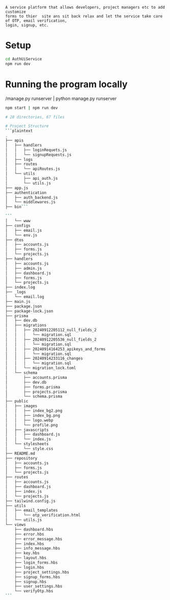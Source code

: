 ```
A service platform that allows developers, project managers etc to add customize
forms to thier  site ans sit back relax and let the service take care of OTP, email verification,
login, signup, etc.
```

# Setup

```bash
cd AuthUiService
npm run dev
```

<!-- # Testing
```bash
./manage.py test | python manage.py test
``` -->

# Running the program locally

/manage.py runserver | python manage.py runserver

````bash
npm start | npm run dev

# 28 directories, 67 files

# Project Structure
```plaintext
.
├── apis
│   ├── handlers
│   │   ├── loginRequets.js
│   │   └── signupRequests.js
│   ├── logs
│   ├── routes
│   │   └── apiRoutes.js
│   └── utils
│       ├── api_auth.js
│       └── utils.js
├── app.js
├── authentication
│   ├── auth_backend.js
│   └── middlewares.js
├── bin```

```
│   └── www
├── configs
│   ├── email.js
│   └── env.js
├── dtos
│   ├── accounts.js
│   ├── forms.js
│   └── projects.js
├── handlers
│   ├── accounts.js
│   ├── admin.js
│   ├── dashboard.js
│   ├── forms.js
│   └── projects.js
├── index.log
├── _logs
│   └── email.log
├── main.js
├── package.json
├── package-lock.json
├── prisma
│   ├── dev.db
│   ├── migrations
│   │   ├── 20240912205112_null_fields_2
│   │   │   └── migration.sql
│   │   ├── 20240912205536_null_fields_2
│   │   │   └── migration.sql
│   │   ├── 20240914164253_apikeys_and_forms
│   │   │   └── migration.sql
│   │   ├── 20240914233116_changes
│   │   │   └── migration.sql
│   │   └── migration_lock.toml
│   └── schema
│       ├── accounts.prisma
│       ├── dev.db
│       ├── forms.prisma
│       ├── projects.prisma
│       └── schema.prisma
├── public
│   ├── images
│   │   ├── index_bg2.png
│   │   ├── index_bg.png
│   │   ├── logo.webp
│   │   └── profile.png
│   ├── javascripts
│   │   ├── dashboard.js
│   │   └── index.js
│   └── stylesheets
│       └── style.css
├── README.md
├── repository
│   ├── accounts.js
│   ├── forms.js
│   └── projects.js
├── routes
│   ├── accounts.js
│   ├── dashboard.js
│   ├── index.js
│   └── projects.js
├── tailwind.config.js
├── utils
│   ├── email_templates
│   │   └── otp_verification.html
│   └── utils.js
└── views
    ├── dashboard.hbs
    ├── error.hbs
    ├── error_message.hbs
    ├── index.hbs
    ├── info_message.hbs
    ├── key.hbs
    ├── layout.hbs
    ├── login_forms.hbs
    ├── login.hbs
    ├── project_settings.hbs
    ├── signup_forms.hbs
    ├── signup.hbs
    ├── user_settings.hbs
    └── verifyOtp.hbs
```

````

